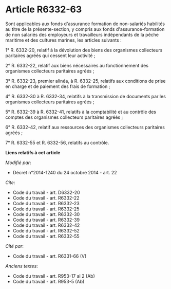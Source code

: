# Article R6332-63

Sont applicables aux fonds d'assurance formation de non-salariés habilités au titre de la présente-section, y compris aux
fonds d'assurance-formation de non salariés des employeurs et travailleurs indépendants de la pêche maritime et des cultures
marines, les articles suivants : 

1° R. 6332-20, relatif à la dévolution des biens des organismes collecteurs paritaires agréés qui cessent leur activité ; 

2° R. 6332-22, relatif aux biens nécessaires au fonctionnement des organismes collecteurs paritaires agréés ; 

3° R. 6332-23, premier alinéa, à R. 6332-25, relatifs aux conditions de prise en charge et de paiement des frais de
formation ; 

4° R. 6332-30 à R. 6332-34, relatifs à la transmission de documents par les organismes collecteurs paritaires agréés ; 

5° R. 6332-39 à R. 6332-41, relatifs à la comptabilité et au contrôle des comptes des organismes collecteurs paritaires
agréés ; 

6° R. 6332-42, relatif aux ressources des organismes collecteurs paritaires agréés ; 

7° R. 6332-55 et R. 6332-56, relatifs au contrôle.

**Liens relatifs à cet article**

_Modifié par_:

  - Décret n°2014-1240 du 24 octobre 2014 - art. 22

_Cite_:

  - Code du travail - art. D6332-20
  - Code du travail - art. R6332-22
  - Code du travail - art. R6332-23
  - Code du travail - art. R6332-25
  - Code du travail - art. R6332-30
  - Code du travail - art. R6332-39
  - Code du travail - art. R6332-42
  - Code du travail - art. R6332-52
  - Code du travail - art. R6332-55

_Cité par_:

  - Code du travail - art. R6331-66 (V)

_Anciens textes_:

  - Code du travail - art. R953-17 al 2 (Ab)
  - Code du travail - art. R953-5 (Ab)

